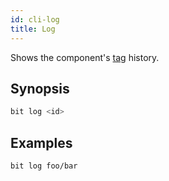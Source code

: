 ```yaml
---
id: cli-log
title: Log
---
```


Shows the component's [tag](/docs/cli-tag.html) history.

## Synopsis

```bash
bit log <id>
```

## Examples

```bash
bit log foo/bar
```